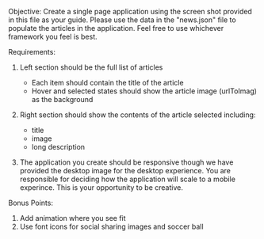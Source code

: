 Objective: 
Create a single page application using the screen shot provided in this file as your guide. Please use the data in the "news.json" file to populate the articles in the application. Feel free to use whichever framework you feel is best.

Requirements: 
1. Left section should be the full list of articles
   - Each item should contain the title of the article 
   - Hover and selected states should show the article image (urlToImag) as the background

2. Right section should show the contents of the article selected including:
   - title
   - image
   - long description 

3. The application you create should be responsive though we have provided the desktop image for the desktop experience. You are responsible for deciding how the application will scale to a mobile experince. This is your opportunity to be creative.


Bonus Points:
1. Add animation where you see fit
2. Use font icons for social sharing images and soccer ball 